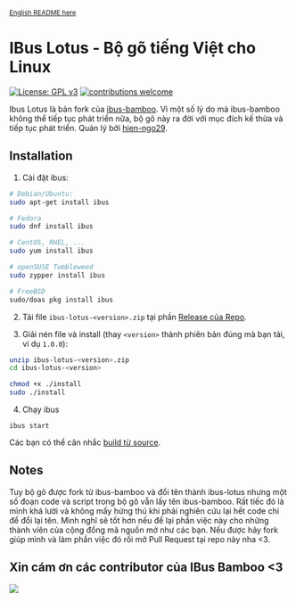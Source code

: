 <sub>[English README here](./README_EN.md)</sub>

IBus Lotus - Bộ gõ tiếng Việt cho Linux
===================================
[![License: GPL v3](https://img.shields.io/badge/License-GPL%20v3-blue.svg)](https://opensource.org/licenses/GPL-3.0)
[![contributions welcome](https://img.shields.io/badge/contributions-welcome-brightgreen.svg?style=flat)](https://github.com/LotusInputEngine/ibus-lotus/)

Ibus Lotus là bản fork của [ibus-bamboo](https://github.com/LotusInputEngine/ibus-lotus/). Vì một số lý do mà ibus-bamboo không thể tiếp tục phát triển nữa, bộ gõ này ra đời với mục đích kế thừa và tiếp tục phát triển. Quản lý bởi [hien-ngo29](github.com/hien-ngo29).

## Installation
1. Cài đặt ibus:
```bash
# Debian/Ubuntu:
sudo apt-get install ibus

# Fedora
sudo dnf install ibus

# CentOS, RHEL, ...
sudo yum install ibus

# openSUSE Tumbleweed
sudo zypper install ibus

# FreeBSD
sudo/doas pkg install ibus
```
2. Tải file `ibus-lotus-<version>.zip` tại phần [Release của Repo](https://github.com/LotusInputEngine/ibus-lotus/releases/).

3. Giải nén file và install (thay `<version>` thành phiên bản đúng mà bạn tải, ví dụ `1.0.0`):
```bash
unzip ibus-lotus-<version>.zip
cd ibus-lotus-<version>

chmod +x ./install
sudo ./install
```

4. Chạy ibus
```
ibus start
```


Các bạn có thể cân nhắc [build từ source]((docs/building_instructions.md)).

## Notes
Tuy bộ gõ được fork từ ibus-bamboo và đổi tên thành ibus-lotus nhưng một số đoạn code và script trong bộ gõ vẫn lấy tên ibus-bamboo. Rất tiếc đó là mình khá lười và không mấy hứng thú khi phải nghiên cứu lại hết code chỉ để đổi lại tên. Mình nghĩ sẽ tốt hơn nếu để lại phần việc này cho những thành viên của cộng đồng mã nguồn mở như các bạn. Nếu được hãy fork giúp mình và làm phần việc đó rồi mở Pull Request tại repo này nha <3.

## Xin cám ơn các contributor của IBus Bamboo <3

<a href="https://github.com/LotusInputEngine/ibus-lotus//graphs/contributors">
  <img src="https://contrib.rocks/image?repo=BambooEngine/ibus-bamboo" />
</a>
